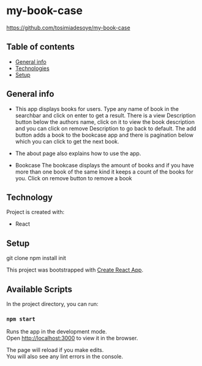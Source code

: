 # my-book-case

https://github.com/tosimiadesoye/my-book-case

## Table of contents
* [General info](#general-info)
* [Technologies](#technologies)
* [Setup](#setup)

## General info

* This app displays books for users. Type any name of book in the searchbar and click on enter to get a result. There is a view Description button below the authors name, click on it to view the book description and you can click on remove Description to go back to default. The add button adds a book to the bookcase app and there is pagination below which you can click to get the next book.

* The about page also explains how to use the app.
* Bookcase
The bookcase displays the amount of books and if you have more than one book of the same kind it keeps a count of the books for you. 
Click on remove button to remove a book

## Technology
Project is created with:
* React

	
## Setup
git clone
npm install init

This project was bootstrapped with [Create React App](https://github.com/facebook/create-react-app).

## Available Scripts

In the project directory, you can run:

### `npm start`

Runs the app in the development mode.<br />
Open [http://localhost:3000](http://localhost:3000) to view it in the browser.

The page will reload if you make edits.<br />
You will also see any lint errors in the console.

